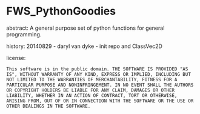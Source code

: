 FWS_PythonGoodies
===============


abstract:
	A general purpose set of python functions for general programming.

	

history:
20140829 - daryl van dyke -  init repo and ClassVec2D
	
	
license:
	
	This software is in the public domain. THE SOFTWARE IS PROVIDED "AS IS", WITHOUT WARRANTY OF ANY KIND, EXPRESS OR IMPLIED, INCLUDING BUT NOT LIMITED TO THE WARRANTIES OF MERCHANTABILITY, FITNESS FOR A PARTICULAR PURPOSE AND NONINFRINGEMENT. IN NO EVENT SHALL THE AUTHORS OR COPYRIGHT HOLDERS BE LIABLE FOR ANY CLAIM, DAMAGES OR OTHER LIABILITY, WHETHER IN AN ACTION OF CONTRACT, TORT OR OTHERWISE, ARISING FROM, OUT OF OR IN CONNECTION WITH THE SOFTWARE OR THE USE OR OTHER DEALINGS IN THE SOFTWARE.
